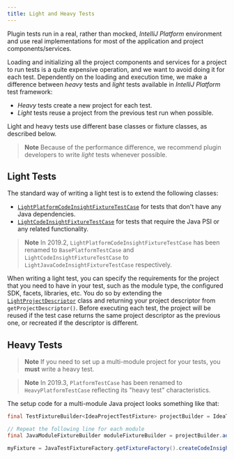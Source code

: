 ```yaml
---
title: Light and Heavy Tests
---
```


Plugin tests run in a real, rather than mocked, *IntelliJ Platform* environment and use real implementations for most of the application and project components/services. 

Loading and initializing all the project components and services for a project to run tests is a quite expensive operation, and we want to avoid doing it for each test. Dependently on the loading and execution time, we make a difference between *heavy* tests and *light* tests available in *IntelliJ Platform* test framework:
 
* *Heavy* tests create a new project for each test.
* *Light* tests reuse a project from the previous test run when possible.

Light and heavy tests use different base classes or fixture classes, as described below.

> **Note** Because of the performance difference, we recommend plugin developers to write *light* tests whenever possible.

## Light Tests

The standard way of writing a light test is to extend the following classes:

* [`LightPlatformCodeInsightFixtureTestCase`](upsource:///platform/testFramework/src/com/intellij/testFramework/fixtures/LightPlatformCodeInsightFixtureTestCase.java) for tests that don't have any Java dependencies.
* [`LightCodeInsightFixtureTestCase`](upsource:///java/testFramework/src/com/intellij/testFramework/fixtures/LightCodeInsightFixtureTestCase.java) for tests that require the Java PSI or any related functionality.

> **Note** In 2019.2, `LightPlatformCodeInsightFixtureTestCase` has been renamed to `BasePlatformTestCase` and `LightCodeInsightFixtureTestCase` to `LightJavaCodeInsightFixtureTestCase` respectively.

When writing a light test, you can specify the requirements for the project that you need to have in your test, such as the module type, the configured SDK, facets, libraries, etc. You do so by extending the [`LightProjectDescriptor`](upsource:///platform/testFramework/src/com/intellij/testFramework/LightProjectDescriptor.java) class and returning your project descriptor from `getProjectDescriptor()`.
Before executing each test, the project will be reused if the test case returns the same project descriptor as the previous one, or recreated if the descriptor is different.


## Heavy Tests

> **Note** If you need to set up a multi-module project for your tests, you **must** write a heavy test. 

> **Note** In 2019.3, `PlatformTestCase` has been renamed to `HeavyPlatformTestCase` reflecting its "heavy test" characteristics.

The setup code for a multi-module Java project looks something like that:

```java
final TestFixtureBuilder<IdeaProjectTestFixture> projectBuilder = IdeaTestFixtureFactory.getFixtureFactory().createFixtureBuilder(getName());

// Repeat the following line for each module
final JavaModuleFixtureBuilder moduleFixtureBuilder = projectBuilder.addModule(JavaModuleFixtureBuilder.class);

myFixture = JavaTestFixtureFactory.getFixtureFactory().createCodeInsightFixture(projectBuilder.getFixture());
```
